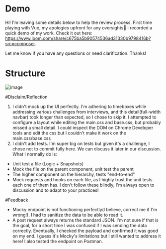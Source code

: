 # Demo
Hi! I'm leaving some details below to help the review process. First time playing with Vue, my apologies upfront for any oversights💪
I recorded a quick demo of my work. Check it out here: https://www.loom.com/share/c675ba5b90574536ad31330b9798416b?src=composer. 

Let me know if you have any questions or need clarification. Thanks!

# Structure
![image](https://github.com/ricardojvelez/frontend-challenge/assets/36717562/7f4ea2ef-a400-4c96-ae64-32c0edda0a54)

#Disclaim/Reflection
1. I didn't mock up the UI perfectly. I'm adhering to timeboxes while addressing various challenges from interviews, and this detail(full-width navbar) took longer than expected, so I chose to skip it. I attempted to configure a layout while editing the main.css and base.css, but probably missed a small detail. I could inspect the DOM on Chrome Developer tools and edit the css but I couldn't make it work on the main.css/base.css
2. I didn't add tests. I'm super big on tests but given it's a challenge, I chose not to commit fully here. We can discuss it later in our discussion.
What I normally do is:
- Unit test a file (Logic + Snapshots)
- Mock the file on the parent component, unit test the parent
- The higher component on the hierarchy, tests "end-to-end"
- Mock requests and hooks on each file, as I highly trust the unit tests each one of them has.
I don't follow these blindly, I'm always open to discussion and to adapt to your practices!

#Feedback
- Mocky endpoint is not functioning perfectly(I believe, correct me if I'm wrong!). I had to sanitize the data to be able to read it.
- A post request always returns the standard JSON. I'm not sure if that is the goal, for a short time I was confused if I was sending the data correctly. Eventually, I checked the payload and confirmed it was good on my end. I guess it's Mocky's limitations but I still wanted to address it here! I also tested the endpoint on Postman.
